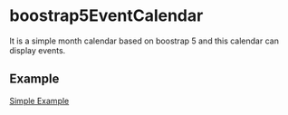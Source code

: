 # boostrap5EventCalendar
It is a simple month calendar based on boostrap 5 and this calendar can display events. 


## Example

[Simple Example](http://htmlpreview.github.io/?https://github.com/docmcfly/boostrap5EventCalendar/main/example/index.html)
